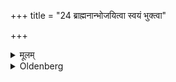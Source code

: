 +++
title = "24 ब्राह्मनान्भोजयित्वा स्वयं भुक्त्वा"

+++

<details><summary>मूलम्</summary>

ब्राह्मनान्भोजयित्वा स्वयं भुक्त्वा केशश्मश्रुरोमनखानि वापयीत शिखावर्जम् २४
</details>

<details><summary>Oldenberg</summary>

24. After he has entertained the Brāhmaṇas with food and has eaten himself, he should have his hair, his beard, the hair of his body, and his nails cut, so as to leave the lock of hair (as required by the custom of his family).
</details>
